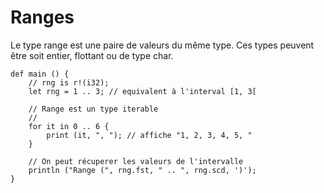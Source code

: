# Ranges

Le type range est une paire de valeurs du même type. Ces types peuvent être soit entier, flottant ou de type char.

```text
def main () {
    // rng is r!(i32);
    let rng = 1 .. 3; // equivalent à l'interval [1, 3[

    // Range est un type iterable
    // 
    for it in 0 .. 6 {
        print (it, ", "); // affiche "1, 2, 3, 4, 5, "
    }

    // On peut récuperer les valeurs de l'intervalle
    println ("Range (", rng.fst, " .. ", rng.scd, ')');        
}
```

